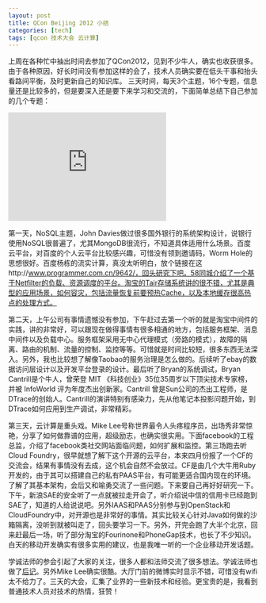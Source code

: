 ```yaml
---
layout: post
title: QCon Beijing 2012 小结
categories: [tech]
tags: [qcon 技术大会 云计算]
---
```


上周在各种忙中抽出时间去参加了QCon2012，见到不少牛人，确实也收获很多。由于各种原因，好长时间没有参加这样的会了，技术人员确实要在低头干事和抬头看路间平衡，及时更新自己的知识库。
三天时间，每天3个主题，16个专题，信息量还是比较多的，但是要深入还是要下来学习和交流的，下面简单总结下自己参加的几个专题：

<iframe src="https://skydrive.live.com/embed?cid=A210676048CED36E&resid=A210676048CED36E%218210&authkey=AASYB-WITK-vDb4" width="319" height="219" frameborder="0" scrolling="no"></iframe>

第一天，NoSQL主题，John Davies做过很多国外银行的系统架构设计，说银行使用NoSQL很普遍了，尤其MongoDB很流行，不知道具体适用什么场景。百度云平台，对百度的个人云平台比较感兴趣，可惜没有领到邀请码，Worm Hole的思想很好。百度杨栋的流实计算，真没太听明白，放个链接在这http://www.programmer.com.cn/9642/，回头研究下吧。58同城介绍了一个基于Netfilter的负载、资源调度的平台。淘宝的Tair存储系统讲的很不错，尤其是典型的应用场景，如何容灾，包括流量恢复前要预热Cache，以及本地缓存很高热点的处理方式。
  
第二天，上午公司有事情遗憾没有参加，下午赶过去第一个听的就是淘宝中间件的实践，讲的非常好，可以跟现在做得事情有很多相通的地方，包括服务框架、消息中间件以及负载中心。服务框架采用无中心代理模式（旁路的模式），故障的隔离、路由的机制、流量的控制、监控等等。可惜就是时间比较短，很多东西无法深入。另外，我也比较想了解像Taobao的服务治理是怎么做的。后续听了ebay的数据访问层设计以及开发平台登录的设计。最后听了Bryan的系统调试，Bryan Cantrill是个牛人，曾荣登 MIT 《科技创业》35位35周岁以下顶尖技术专家榜，并被 InfoWorld 评为年度杰出创新家。Cantrill 曾是Sun公司的杰出工程师，是DTrace的创始人。Cantrill的演讲特别有感染力，先从他笔记本投影问题开始，到DTrace如何应用到生产调试，非常精彩。
 
第三天，云计算是重头戏。Mike Lee号称世界最令人头疼程序员，出场秀非常惊艳，分享了如何做靠谱的应用，超级励志，也确实很实用。下面facebook的工程总监，介绍了facebook类社交网站面临问题，如何扩展和监控。第三场跑去听Cloud Foundry，很早就想了解下这个开源的云平台，本来四月份报了一个CF的交流会，结果有事情没有去成，这个机会自然不会放过。CF是由几个大牛用Ruby开发的，由于其可以搭建自己的私有PAAS平台，有可能更适合国内现在的环境。了解了其基本架构，会后又和喻勇交流了一些问题。下来要自己再好好研究一下。下午，新浪SAE的安全听了一点就被拉走开会了，听介绍说中信的信用卡已经跑到SAE了，知道的人给说说吧。另外IAAS和PAAS分别参与到OpenStack和CloudFoundry中，对开源也是非常好的事情。其实比较关心针对Java如何做的沙箱隔离，没听到就被叫走了，回头要学习一下。另外，开完会跑了大半个北京，回来赶最后一场，听了部分淘宝的Fourinone和PhoneGap技术，也长了不少知识。白天的移动开发确实有很多实用的建议，也是我唯一听的一个企业移动开发话题。
 
学诚法师的参会引起了大家的关注，很多人都和法师交流了很多想法。学诚法师也做了[后记](http://blog.sina.com.cn/s/blog_489e98b90102e0l0.html)。另外Mike Lee确实很酷。大厅门前的微博实时显示不错，可惜没有wifi太不给力了。三天的大会，汇集了业界的一些新技术和经验。更宝贵的是，我看到普通技术人员对技术的热情，狂赞！



